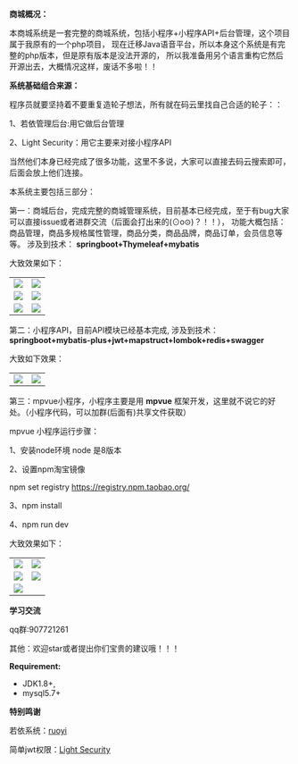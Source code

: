   **商城概况：**

本商城系统是一套完整的商城系统，包括小程序+小程序API+后台管理，这个项目属于我原有的一个php项目，
现在迁移Java语音平台，所以本身这个系统是有完整的php版本，但是原有版本是没法开源的，
所以我准备用另个语言重构它然后开源出去，大概情况这样，废话不多啦！！

   **系统基础组合来源：** 

程序员就要坚持着不要重复造轮子想法，所有就在码云里找自己合适的轮子：：

1、若依管理后台:用它做后台管理

2、Light Security：用它主要来对接小程序API

当然他们本身已经完成了很多功能，这里不多说，大家可以直接去码云搜索即可，后面会放上他们连接。

本系统主要包括三部分：

第一：商城后台，完成完整的商城管理系统，目前基本已经完成，至于有bug大家可以直接issue或者进群交流（后面会打出来的(⊙o⊙)？！！），
功能大概包括：商品管理，商品多规格属性管理，商品分类，商品品牌，商品订单，会员信息等等。
涉及到技术： **springboot+Thymeleaf+mybatis** 

大致效果如下：
<table>
    <tr>
        <td><img src="https://images.gitee.com/uploads/images/2019/0830/180715_7394c4c4_477893.png"/></td>
        <td><img src="https://images.gitee.com/uploads/images/2019/0830/180732_b2055281_477893.png"/></td>
    </tr>
    <tr>
        <td><img src="https://images.gitee.com/uploads/images/2019/0830/180740_8cc475d4_477893.png"/></td>
        <td><img src="https://images.gitee.com/uploads/images/2019/0830/180752_45e9b4ce_477893.png"/></td>
    </tr>
    <tr>
        <td><img src="https://images.gitee.com/uploads/images/2019/0830/180800_31df8e35_477893.png"/></td>
        <td><img src="https://images.gitee.com/uploads/images/2019/0830/180809_4147d2e2_477893.png"/></td>
    </tr>	 
</table>


    

第二：小程序API，目前API模块已经基本完成,
涉及到技术： **springboot+mybatis-plus+jwt+mapstruct+lombok+redis+swagger** 

大致如下效果：

<table>
    <tr>
        <td><img src="https://images.gitee.com/uploads/images/2019/0914/145813_85d0bdc7_477893.png"/></td>
        <td><img src="https://images.gitee.com/uploads/images/2019/0916/164354_34a2cf90_477893.png"/></td>
    </tr>	 
</table>



第三：mpvue小程序，小程序主要是用 **mpvue** 框架开发，这里就不说它的好处。（小程序代码，可以加群(后面有)共享文件获取）

 mpvue 小程序运行步骤：

1、安装node环境
     node 是8版本

2、设置npm淘宝镜像

npm set registry https://registry.npm.taobao.org/

3、npm install

4、npm run dev


大致效果如下：
<table>
    <tr>
        <td><img  src="https://images.gitee.com/uploads/images/2019/0830/181113_1b7f255a_477893.jpeg"/></td>
        <td><img src="https://images.gitee.com/uploads/images/2019/0830/181123_0c86c94c_477893.jpeg"/></td>
    </tr>
    <tr>
        <td><img src="https://images.gitee.com/uploads/images/2019/0830/181132_b729a89b_477893.jpeg"/></td>
        <td><img src="https://images.gitee.com/uploads/images/2019/0830/181140_08e362ad_477893.jpeg"/></td>
    </tr>
    <tr>
        <td><img src="https://images.gitee.com/uploads/images/2019/0830/181150_b5e0cd3e_477893.jpeg"/></td>
        <td></td>
    </tr>	 
</table>




**学习交流** 

qq群:907721261

其他：欢迎star或者提出你们宝贵的建议哦！！！

****Requirement:****  
 - JDK1.8+,
 - mysql5.7+

 **特别鸣谢** 

若依系统：[ruoyi](https://gitee.com/y_project/RuoYi)

简单jwt权限：[Light Security](https://gitee.com/itmuch/light-security)
     
  
